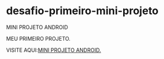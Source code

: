 # desafio-primeiro-mini-projeto
 MINI PROJETO ANDROID

MEU PRIMEIRO PROJETO.
 
 VISITE AQUI:<a href="https://dyegoevertony.github.io/desafio-primeiro-mini-projeto/" target="_blank">MINI PROJETO ANDROID.</a>
